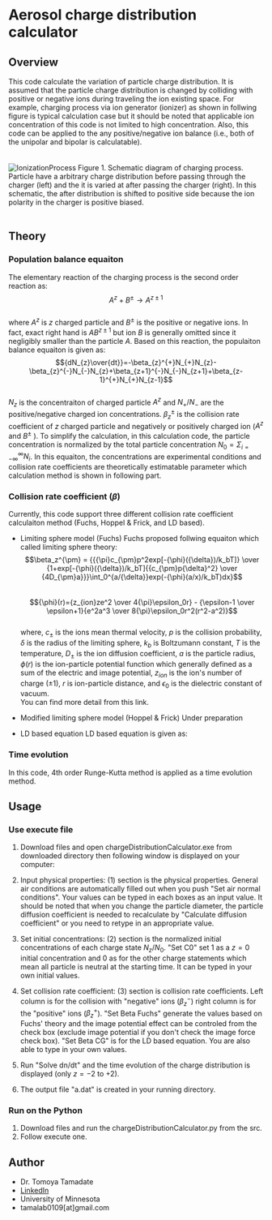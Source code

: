 # Aerosol charge distribution calculator
## Overview
This code calculate the variation of particle charge distribution.  It is assumed that the particle charge distribution is changed by colliding with positive or negative ions during traveling the ion existing space.  For example, charging process via ion generator (ionizer) as shown in follwing figure is typical calculation case but it should be noted that applicable ion concentration of this code is not limited to high concentration.  Also, this code can be applied to the any positive/negative ion balance (i.e., both of the unipolar and bipolar is calculatable).
<br>
<br>  
![IonizationProcess](https://user-images.githubusercontent.com/75816343/181148783-0b59f3d4-7f05-4a97-83fd-7ecc74bad322.png)
Figure 1. Schematic diagram of charging process.  Particle have a arbitrary charge distribution before passing through the charger (left) and the it is varied at after passing the charger (right).  In this schematic, the after distribution is shifted to positive side because the ion polarity in the charger is positive biased.
<br>
<br>
## Theory
### Population balance equaiton
The elementary reaction of the charging process is the second order reaction as:  
$$A^z+B^{\pm}{\rightarrow}A^{z\pm1}$$  
where $A^z$ is $z$ charged particle and $B^{\pm}$ is the positive or  negative ions.  In fact, exact right hand is $AB^{z\pm1}$ but ion $B$ is generally omitted since it negligibly smaller than the particle $A$. Based on this reaction, the populaiton balance equaiton is given as:  
$${dN_{z}\over{dt}}=-\beta_{z}^{+}N_{+}N_{z}-\beta_{z}^{-}N_{-}N_{z}+\beta_{z+1}^{-}N_{-}N_{z+1}+\beta_{z-1}^{+}N_{+}N_{z-1}$$  
$N_z$ is the concentraiton of charged particle $A^z$ and $N_{+}/N_{-}$ are the positive/negative charged ion concentrations.  $\beta_{z}^{\pm}$ is the collision rate coefficient of $z$ charged particle and negatively or positively charged ion ($A^z$ and $B^{\pm}$ ).  To simplify the calculation, in this calculation code, the particle concentration is normalized by the total particle concentration $N_0=\Sigma^\infty_{i=-\infty}N_i$.
In this equaiton, the concentrations are experimental conditions and collision rate coefficients are theoretically estimatable parameter which  calculation method is shown in following part.
### Collision rate coefficient ($\beta$)
Currently, this code support three different collision rate coefficient calculaiton method (Fuchs, Hoppel & Frick, and LD based).
* Limiting sphere model (Fuchs)
Fuchs proposed follwing equaiton which called limiting sphere theory:
$$\beta_z^{\pm} = {{{\pi}c_{\pm}p^2exp[-{\phi}({\delta})/k_bT]} \over {1+exp[-{\phi}({\delta})/k_bT]{{c_{\pm}p{\delta}^2} \over {4D_{\pm}a}}}\int_0^{a/{\delta}}exp(-{\phi}(a/x)/k_bT)dx}$$  
$${\phi}(r)={z_{ion}ze^2 \over 4{\pi}\epsilon_0r} - {\epsilon-1 \over \epsilon+1}{e^2a^3 \over 8{\pi}\epsilon_0r^2(r^2-a^2)}$$  
where, $c_{\pm}$ is the ions mean thermal velocity, $p$ is the collision probability, $\delta$ is the radius of the limiting sphere, $k_b$ is Boltzumann constant, $T$ is the temperature, $D_{\pm}$ is the ion diffusion coefficient, $a$ is the particle radius, $\phi(r)$ is the ion-particle potential function which generally defined as a sum of the electric and image potential, $z_{ion}$ is the ion's number of charge (${\pm}1$), $r$ is ion-particle distance, and $\epsilon_0$ is the dielectric constant of vacuum.  
You can find more detail from this link.
* Modified limiting sphere model (Hoppel & Frick)
Under preparation

* LD based equation
LD based equation is given as:
### Time evolution
In this code, 4th order Runge-Kutta method is applied as a time evolution method.
## Usage
### Use execute file
1. Download files and open chargeDistributionCalculator.exe from downloaded directory then following window is displayed on your computer:

2. Input physical properties: (1) section is the physical properties.  General air conditions are automatically filled out when you push "Set air normal conditions".  Your values can be typed in each boxes as an input value.  It should be noted that when you change the particle diameter, the particle diffusion coefficient is needed to recalculate by "Calculate diffusion coefficient" or you need to retype in an appropriate value.
3. Set initial concentrations: (2) section is the normalized initial concentrations of each charge state $N_z/N_0$.  "Set C0" set 1 as a $z=0$ initial concentration and 0 as for the other charge statements which mean all particle is neutral at the starting time.  It can be typed in your own initial values.
4. Set collision rate coefficient: (3) section is collision rate coefficients.  Left column is for the collision with "negative" ions ($\beta_z^-$) right column is for the "positive" ions ($\beta_z^+$).  "Set Beta Fuchs" generate the values based on Fuchs' theory and the image potential effect can be controled from the check box (exclude image potential if you don't check the image force check box).  "Set Beta CG" is for the LD based equation.  You are also able to type in your own values.  
5. Run "Solve dn/dt" and the time evolution of the charge distribution is displayed (only $z=-2$ to $+2$).
6. The output file "a.dat" is created in your running directory.
### Run on the Python
1. Download files and run the chargeDistributionCalculator.py from the src.
2. Follow execute one.
## Author
* Dr. Tomoya Tamadate
* [LinkedIn](https://www.linkedin.com/in/tomoya-tamadate-953673142/)
* University of Minnesota
* tamalab0109[at]gmail.com
